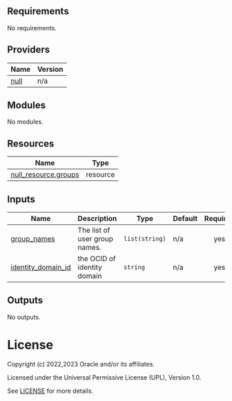 <!-- BEGIN_TF_DOCS -->
## Requirements

No requirements.

## Providers

| Name | Version |
|------|---------|
| <a name="provider_null"></a> [null](#provider\_null) | n/a |

## Modules

No modules.

## Resources

| Name | Type |
|------|------|
| [null_resource.groups](https://registry.terraform.io/providers/hashicorp/null/latest/docs/resources/resource) | resource |

## Inputs

| Name | Description | Type | Default | Required |
|------|-------------|------|---------|:--------:|
| <a name="input_group_names"></a> [group\_names](#input\_group\_names) | The list of user group names. | `list(string)` | n/a | yes |
| <a name="input_identity_domain_id"></a> [identity\_domain\_id](#input\_identity\_domain\_id) | the OCID of identity domain | `string` | n/a | yes |

## Outputs

No outputs.
<!-- END_TF_DOCS -->

# License

Copyright (c) 2022,2023 Oracle and/or its affiliates.

Licensed under the Universal Permissive License (UPL), Version 1.0.

See [LICENSE](./LICENSE) for more details.